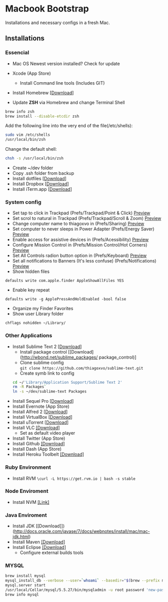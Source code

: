 # Macbook Bootstrap
Installations and necessary configs in a fresh Mac.

## Installations

### Essencial
- Mac OS Newest version installed? Check for update
- Xcode (App Store)
  - Install Command line tools (Includes GIT)
  
- Install Homebrew [[Download](http://mxcl.github.io/homebrew/)]
- Update **ZSH** via Homebrew and change Terminal Shell

```bash
brew info zsh
brew install --disable-etcdir zsh
```

Add the following line into the very end of the file(/etc/shells):

```bash
sudo vim /etc/shells
/usr/local/bin/zsh
```

Change the default shell:

```bash
chsh -s /usr/local/bin/zsh
```

- Create ~/dev folder
- Copy .ssh folder from backup
- Install dotfiles [[Download](https://github.com/thiagoxvo/dotfiles)]
- Install Dropbox [[Download](http://dropbox.com/)]
- Install iTerm.app [[Download](http://www.iterm2.com/#/section/home)]


### System config
- Set tap to click in Trackpad (Prefs/Trackpad/Point & Click) [Preview](http://cl.ly/image/3W1B0A1B2d0x)
- Set scrol to natural in Trackpad (Prefs/Trackpad/Scroll & Zoom) [Preview](http://cl.ly/image/2n3N1Q3x2c3N)
- Change computer name to thiagoxvo in (Prefs/Sharing) [Preview](http://cl.ly/image/1d260L3n3o2F)
- Set computer to never sleeps in Power Adapter (Prefs/Energy Saver) [Preview](http://cl.ly/image/3s391f06031r)
- Enable access for assistive devices in (Prefs/Acessibility) [Preview](http://cl.ly/image/1x0C2i250n29)
- Configure Mission Control in (Prefs/Mission Control/Hot Corners) [Preview](http://cl.ly/image/0P1z2R1J2X2k)
- Set All Controls radion button option in (Prefs/Keyboard) [Preview](http://cl.ly/image/1u3H1C1E2U1k)
- Set all notifications to Banners (It's less confuse) (Prefs/Notifications) [Preview](http://cl.ly/image/2n3N1Q3x2c3N)
- Show hidden files
```
defaults write com.apple.finder AppleShowAllFiles YES
```
- Enable key repeat
```
defaults write -g ApplePressAndHoldEnabled -bool false
```
- Organize my Finder Favorites
- Show user Library folder
```
chflags nohidden ~/Library/
```

### Other Applications
- Install Sublime Text 2 [[Download](http://www.sublimetext.com/2)]
	- Install package control [[Download](http://wbond.net/sublime_packages/
	package_control)]
	- Clone sublime config 	
	`git clone https://github.com/thiagoxvo/sublime-text.git`
	- Create symb link to config 		
	```bash
	cd ~/'Library/Application Support/Sublime Text 2'
	rm -R Packages`
	ln -s ~/dev/sublime-text Packages
	```
- Install Sequel Pro [[Download](http://www.sequelpro.com/)]
- Install Evernote (App Store)
- Install Alfred 2 [[Download](http://alfredapp.com/)]
- Install VirtualBox [[Download](https://www.virtualbox.org/)]
- Install uTorrent [[Download](http://www.utorrent.com/)]
- Install VLC [[Download]](http://www.videolan.org/vlc/)
	- Set as default video player
- Install Twitter (App Store)
- Install Github [[Download]](http://mac.github.com/)
- Install Dash (App Store)
- Install Heroku Toolbelt [[Download]](https://toolbelt.heroku.com/)

### Ruby Environment
- Install RVM  ```\curl -L https://get.rvm.io | bash -s stable```


### Node Enviroment
- Install NVM [[Link]](https://github.com/creationix/nvm)

### Java Enviroment
- Install JDK [[Download]])(http://docs.oracle.com/javase/7/docs/webnotes/install/mac/mac-jdk.html)
- Install Maven [[Download]](http://maven.apache.org/download.cgi)
- Install Eclipse [[Download]](http://eclipse.org/)
	- Configure external builds tools
	
	

### MYSQL
```bash
brew install mysql
mysql_install_db --verbose --user=`whoami` --basedir="$(brew --prefix mysql)" --datadir=/usr/local/var/mysql --tmpdir=/tmp
mysql.server start
/usr/local/Cellar/mysql/5.5.27/bin/mysqladmin -u root password 'new-password'
brew info mysql
```

